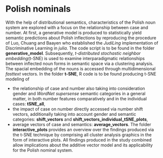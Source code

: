 # Polish nominals

With the help of distributional semantics, characteristics of the Polish noun system are explored with a focus on the relationship between case and number. 
At first, a generative model is produced to statistically yield semantic predictions about Polish inflections by reproducing the procedure of Luo, Chuang and Baayen who established the *JudiLing* implementation of Discriminative Learning in *julia*. The code script is to be found in the folder **generative_model**.
Subsequently, *t-distributed stochastic neighbor embedding*(t-SNE) is used to examine interparadigmatic relationships between inflected noun forms in semantic space via a clustering analysis. The spacial embedding of the nouns is accessed through multidimensional *fasttext* vectors.
In the folder **t-SNE**, R code is to be found producing t-SNE modeling of
- the relationship of case and number also taking into consideration gender and *WordNet supersense* semantic categories in a general matter, in both number features comparatively and in the individual cases: **tSNE_all**,
- the impact of case on number directly accessed via number shift vectors, additionally taking into account gender and semantic categories: **shift_vectors** and **shift_vectors_individual_tSNE_plots**,
- average vectors of case and semantics: **average_vectors**.
The folder **interactive_plots** provides an overview over the findings produced via the t-SNE technique by comprising all cluster analysis graphics in the form of interactive plots. 
All findings produced in the study combined allow implications about the additive vector model and its applicability for the Polish nominal system.